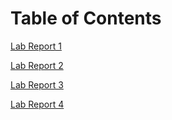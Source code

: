 # Table of Contents
[Lab Report 1](https://superman482.github.io/cse15l-lab-reports/lab-report-1-week-0.html)

[Lab Report 2](https://superman482.github.io/cse15l-lab-reports/lab-report-2-week-3.html)

[Lab Report 3](https://superman482.github.io/cse15l-lab-reports/lab-report-3-week-5.html)

[Lab Report 4](https://superman482.github.io/cse15l-lab-reports/lab-report-4-week-7.html)

